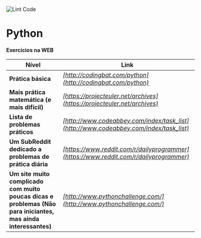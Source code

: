 ![Lint Code](https://github.com/1vicente/Python/workflows/Lint%20Code/badge.svg)

# Python


**Exercícios na WEB**

Nível | Link 
--- | --- 
**Prática básica** | *[http://codingbat.com/python](http://codingbat.com/python)* 
**Mais prática matemática (e mais difícil)** | *[https://projecteuler.net/archives](https://projecteuler.net/archives)* 
**Lista de problemas práticos** | *[http://www.codeabbey.com/index/task_list](http://www.codeabbey.com/index/task_list)* 
**Um SubReddit dedicado a problemas de prática diária** | *[https://www.reddit.com/r/dailyprogrammer](https://www.reddit.com/r/dailyprogrammer)* 
**Um site muito complicado com muito poucas dicas e problemas (Não para iniciantes, mas ainda interessantes)** | *[http://www.pythonchallenge.com/](http://www.pythonchallenge.com/)*
